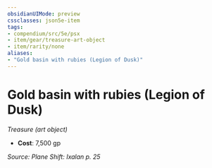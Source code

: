 ```yaml
---
obsidianUIMode: preview
cssclasses: json5e-item
tags:
- compendium/src/5e/psx
- item/gear/treasure-art-object
- item/rarity/none
aliases: 
- "Gold basin with rubies (Legion of Dusk)"
---
```

# Gold basin with rubies (Legion of Dusk)
*Treasure (art object)*  

- **Cost**: 7,500 gp

*Source: Plane Shift: Ixalan p. 25*